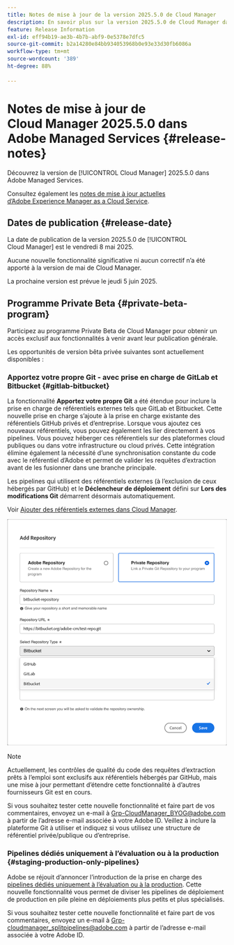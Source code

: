 ```yaml
---
title: Notes de mise à jour de la version 2025.5.0 de Cloud Manager
description: En savoir plus sur la version 2025.5.0 de Cloud Manager dans Adobe Managed Services.
feature: Release Information
exl-id: eff94b19-ae3b-4b7b-abf9-0e5378e7dfc5
source-git-commit: b2a14280e84bb934053968b0e93e33d30fb6086a
workflow-type: tm+mt
source-wordcount: '389'
ht-degree: 88%

---
```


# Notes de mise à jour de Cloud Manager 2025.5.0 dans Adobe Managed Services {#release-notes}

<!-- RELEASE WIKI  https://wiki.corp.adobe.com/display/DMSArchitecture/Cloud+Manager+2025.04.0+Release -->

Découvrez la version de [!UICONTROL Cloud Manager] 2025.5.0 dans Adobe Managed Services.

Consultez également les [notes de mise à jour actuelles d’Adobe Experience Manager as a Cloud Service](https://experienceleague.adobe.com/fr/docs/experience-manager-cloud-service/content/release-notes/home).

## Dates de publication {#release-date}

La date de publication de la version 2025.5.0 de [!UICONTROL Cloud Manager] est le vendredi 8 mai 2025.

Aucune nouvelle fonctionnalité significative ni aucun correctif n’a été apporté à la version de mai de Cloud Manager.

La prochaine version est prévue le jeudi 5 juin 2025.

<!-- SAVE FOR FUTURE POSSIBLE USE There are no significant new features or bug fixes in the May Cloud Manager release. -->

<!--
## What's new {#what-is-new}

* 
-->


## Programme Private Beta {#private-beta-program}

Participez au programme Private Beta de Cloud Manager pour obtenir un accès exclusif aux fonctionnalités à venir avant leur publication générale.

Les opportunités de version bêta privée suivantes sont actuellement disponibles :

### Apportez votre propre Git - avec prise en charge de GitLab et Bitbucket {#gitlab-bitbucket}

La fonctionnalité **Apportez votre propre Git** a été étendue pour inclure la prise en charge de référentiels externes tels que GitLab et Bitbucket. Cette nouvelle prise en charge s’ajoute à la prise en charge existante des référentiels GitHub privés et d’entreprise. Lorsque vous ajoutez ces nouveaux référentiels, vous pouvez également les lier directement à vos pipelines. Vous pouvez héberger ces référentiels sur des plateformes cloud publiques ou dans votre infrastructure ou cloud privés. Cette intégration élimine également la nécessité d’une synchronisation constante du code avec le référentiel d’Adobe et permet de valider les requêtes d’extraction avant de les fusionner dans une branche principale.

Les pipelines qui utilisent des référentiels externes (à l’exclusion de ceux hébergés par GitHub) et le **Déclencheur de déploiement** défini sur **Lors des modifications Git** démarrent désormais automatiquement.

Voir [Ajouter des référentiels externes dans Cloud Manager](/help/managing-code/external-repositories.md).

![Boîte de dialogue Ajouter un référentiel](/help/release-notes/assets/repositories-add-release-notes.png)

>[!NOTE]
>
>Actuellement, les contrôles de qualité du code des requêtes d’extraction prêts à l’emploi sont exclusifs aux référentiels hébergés par GitHub, mais une mise à jour permettant d’étendre cette fonctionnalité à d’autres fournisseurs Git est en cours.

Si vous souhaitez tester cette nouvelle fonctionnalité et faire part de vos commentaires, envoyez un e-mail à [Grp-CloudManager_BYOG@adobe.com](mailto:Grp-CloudManager_BYOG@adobe.com) à partir de l’adresse e-mail associée à votre Adobe ID. Veillez à inclure la plateforme Git à utiliser et indiquez si vous utilisez une structure de référentiel privée/publique ou d’entreprise.

### Pipelines dédiés uniquement à l’évaluation ou à la production {#staging-production-only-pipelines}

Adobe se réjouit d’annoncer l’introduction de la prise en charge des [pipelines dédiés uniquement à l’évaluation ou à la production](/help/using/stage-prod-only.md). Cette nouvelle fonctionnalité vous permet de diviser les pipelines de déploiement de production en pile pleine en déploiements plus petits et plus spécialisés.

Si vous souhaitez tester cette nouvelle fonctionnalité et faire part de vos commentaires, envoyez un e-mail à [Grp-cloudmanager_splitpipelines@adobe.com](mailto:Grp-cloudmanager_splitpipelines@adobe.com) à partir de l’adresse e-mail associée à votre Adobe ID.


<!--
## Bug fixes {#bug-fixes}

* A

Known Issues {#known-issues}

* A -->
